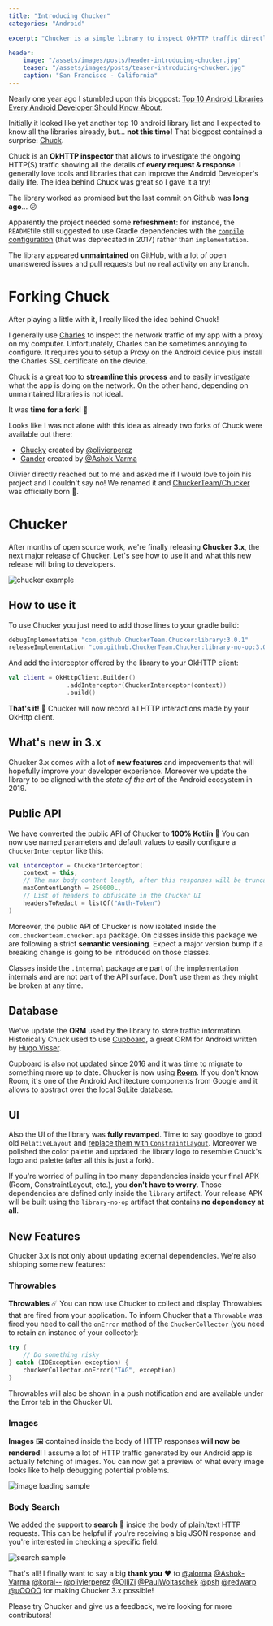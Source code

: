 ```yaml
---
title: "Introducing Chucker"
categories: "Android"

excerpt: "Chucker is a simple library to inspect OkHTTP traffic directly on your Android device"

header:
    image: "/assets/images/posts/header-introducing-chucker.jpg"
    teaser: "/assets/images/posts/teaser-introducing-chucker.jpg"
    caption: "San Francisco - California"
---
```


Nearly one year ago I stumbled upon this blogpost: [Top 10 Android Libraries Every Android Developer Should Know About](https://infinum.co/the-capsized-eight/top-10-android-libraries-every-android-developer-should-know-about). 

Initially it looked like yet another top 10 android library list and I expected to know all the libraries already, but... **not this time!** That blogpost contained a surprise: [Chuck](https://github.com/jgilfelt/chuck).

Chuck is an **OkHTTP inspector** that allows to investigate the ongoing HTTP(S) traffic showing all the details of **every request & response**. I generally love tools and libraries that can improve the Android Developer's daily life. The idea behind Chuck was great so I gave it a try!

The library worked as promised but the last commit on Github was **long ago**... 😕

Apparently the project needed some **refreshment**: for instance, the `README`file still suggested to use Gradle dependencies with the [`compile` configuration](https://github.com/jgilfelt/chuck/pull/79) (that was deprecated in 2017) rather than `implementation`.

The library appeared **unmaintained** on GitHub, with a lot of open unanswered issues and pull requests but no real activity on any branch.

# Forking Chuck

After playing a little with it, I really liked the idea behind Chuck!

I generally use [Charles](https://www.charlesproxy.com/) to inspect the network traffic of my app with a proxy on my computer. Unfortunately, Charles can be sometimes annoying to configure. It requires you to setup a Proxy on the Android device plus install the Charles SSL certificate on the device.

Chuck is a great too to **streamline this process** and to easily investigate what the app is doing on the network. On the other hand, depending on unmaintained libraries is not ideal.

It was **time for a fork**! 🌱 

Looks like I was not alone with this idea as already two forks of Chuck were available out there:

*  [Chucky](https://github.com/olivierperez/chucky) created by [@olivierperez](https://github.com/olivierperez)
*  [Gander](https://github.com/Ashok-Varma/Gander) created by [@Ashok-Varma](https://github.com/Ashok-Varma)

Olivier directly reached out to me and asked me if I would love to join his project and I couldn't say no! We renamed it and [ChuckerTeam/Chucker](https://github.com/ChuckerTeam/chucker) was officially born 🐣.

# Chucker

After months of open source work, we're finally releasing **Chucker 3.x**, the next major release of Chucker. Let's see how to use it and what this new release will bring to developers.

![chucker example](/assets/images/posts/chucker-1.gif)

## How to use it

To use Chucker you just need to add those lines to your gradle build:

```groovy
debugImplementation "com.github.ChuckerTeam.Chucker:library:3.0.1"
releaseImplementation "com.github.ChuckerTeam.Chucker:library-no-op:3.0.1"
```

And add the interceptor offered by the library to your OkHTTP client:

```kotlin
val client = OkHttpClient.Builder()
                .addInterceptor(ChuckerInterceptor(context))
                .build()
```

**That's it!** 🎉 Chucker will now record all HTTP interactions made by your OkHttp client.

## What's new in 3.x

Chucker 3.x comes with a lot of **new features** and improvements that will hopefully improve your developer experience. Moreover we update the library to be aligned with the _state of the art_ of the Android ecosystem in 2019.

## Public API

We have converted the public API of Chucker to **100% Kotlin** 🎉 You can now use named parameters and default values to easily configure a `ChuckerInterceptor` like this:

```kotlin
val interceptor = ChuckerInterceptor(
    context = this,
    // The max body content length, after this responses will be truncated.
    maxContentLength = 250000L,
    // List of headers to obfuscate in the Chucker UI
    headersToRedact = listOf("Auth-Token")
)
```

Moreover, the public API of Chucker is now isolated inside the `com.chuckerteam.chucker.api` package. On classes inside this package we are following a strict **semantic versioning**. Expect a major version bump if a breaking change is going to be introduced on those classes. 

Classes inside the `.internal` package are part of the implementation internals and are not part of the API surface. Don't use them as they might be broken at any time. 

## Database

We've update the **ORM** used by the library to store traffic information. Historically Chuck used to use [Cupboard](https://bitbucket.org/littlerobots/cupboard/src/default/), a great ORM for Android written by [Hugo Visser](https://twitter.com/botteaap).

Cupboard is also [not updated](https://bitbucket.org/hvisser/cupboard/commits/all) since 2016 and it was time to migrate to something more up to date. Chucker is now using [**Room**](https://developer.android.com/topic/libraries/architecture/room). If you don't know Room, it's one of the Android Architecture components from Google and it allows to abstract over the local SqLite database.

## UI

Also the UI of the library was **fully revamped**. Time to say goodbye to good old `RelativeLayout` and [replace them with `ConstraintLayout`](https://github.com/ChuckerTeam/chucker/pull/10). Moreover we polished the color palette and updated the library logo to resemble Chuck's logo and palette (after all this is just a fork).

If you're worried of pulling in too many dependencies inside your final APK (Room, ConstraintLayout, etc.), you **don't have to worry**. Those dependencies are defined only inside the `library` artifact. Your release APK will be built using the `library-no-op` artifact that contains **no dependency at all**.

## New Features

Chucker 3.x is not only about updating external dependencies. We're also shipping some new features:

### Throwables

**Throwables** ☄️ You can now use Chucker to collect and display Throwables that are fired from your application. To inform Chucker that a `Throwable` was fired you need to call the `onError` method of the `ChuckerCollector` (you need to retain an instance of your collector):

```kotlin
try {
    // Do something risky
} catch (IOException exception) {
    chuckerCollector.onError("TAG", exception)
}
```

Throwables will also be shown in a push notification and are available under the Error tab in the Chucker UI.

### Images

**Images** 🖼 contained inside the body of HTTP responses **will now be rendered**! I assume a lot of HTTP traffic generated by our Android app is actually fetching of images. You can now get a preview of what every image looks like to help debugging potential problems.

![image loading sample](/assets/images/posts/chucker-2.png)

### Body Search

We added the support to **search** 🔎 inside the body of plain/text HTTP requests. This can be helpful if you're receiving a big JSON response and you're interested in checking a specific field.

![search sample](/assets/images/posts/chucker-3.png)

That's all! I finally want to say a big **thank you** ❤️ to [@alorma](https://github.com/alorma) [@Ashok-Varma](https://github.com/Ashok-Varma) [@koral--](https://github.com/koral--) [@olivierperez](https://github.com/olivierperez) [@OlliZi](https://github.com/OlliZi) [@PaulWoitaschek](https://github.com/PaulWoitaschek) [@psh](https://github.com/psh) [@redwarp](https://github.com/redwarp) [@uOOOO](https://github.com/uOOOO) for making Chucker 3.x possible! 

Please try Chucker and give us a feedback, we're looking for more contributors!